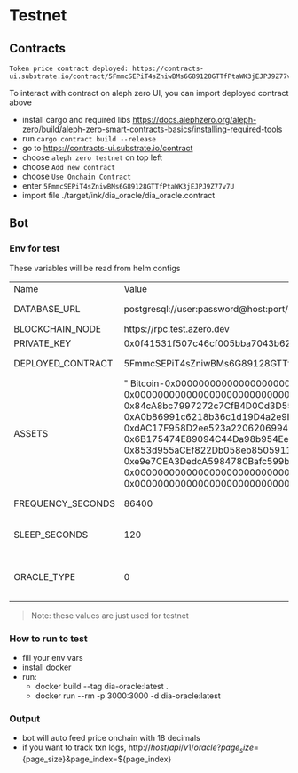 # Testnet

## Contracts

```
Token price contract deployed: https://contracts-ui.substrate.io/contract/5FmmcSEPiT4sZniwBMs6G89128GTTfPtaWK3jEJPJ9Z77v7U
```

To interact with contract on aleph zero UI, you can import deployed contract above

- install cargo and required libs https://docs.alephzero.org/aleph-zero/build/aleph-zero-smart-contracts-basics/installing-required-tools
- run `cargo contract build --release`
- go to https://contracts-ui.substrate.io/contract
- choose `aleph zero testnet` on top left
- choose `Add new contract`
- choose `Use Onchain Contract`
- enter `5FmmcSEPiT4sZniwBMs6G89128GTTfPtaWK3jEJPJ9Z77v7U`
- import file ./target/ink/dia_oracle/dia_oracle.contract

## Bot

### Env for test
These variables will be read from helm configs
<table>
    <tr>
        <td>Name</td>
        <td>Value</td>
        <td>Description</td>
    </tr>
    <tr>
        <td>DATABASE_URL</td>
        <td>postgresql://user:password@host:port/dbname</td>
        <td>Postgres database URL</td>
    </tr>
    <tr>
        <td>BLOCKCHAIN_NODE</td>
        <td>https://rpc.test.azero.dev</td>
        <td>Blockchain RPC</td>
    </tr>
    <tr>
        <td>PRIVATE_KEY</td>
        <td>0x0f41531f507c46cf005bba7043b62f8fe003893b9ab5ce79138a7c53f2fc6846</td>
        <td>PK of price updater</td>
    </tr>
    <tr>
        <td>DEPLOYED_CONTRACT</td>
        <td>5FmmcSEPiT4sZniwBMs6G89128GTTfPtaWK3jEJPJ9Z77v7U</td>
        <td>Price anchor contract deployed</td>
    </tr>
    <tr>
        <td>ASSETS</td>
        <td>"
      Bitcoin-0x0000000000000000000000000000000000000000,
      Ethereum-0x0000000000000000000000000000000000000000,
      Ethereum-0x84cA8bc7997272c7CfB4D0Cd3D55cd942B3c9419,
      Ethereum-0xA0b86991c6218b36c1d19D4a2e9Eb0cE3606eB48,
      Ethereum-0xdAC17F958D2ee523a2206206994597C13D831ec7,
      Ethereum-0x6B175474E89094C44Da98b954EedeAC495271d0F,
      Ethereum-0x853d955aCEf822Db058eb8505911ED77F175b99e,
      BinanceSmartChain-0xe9e7CEA3DedcA5984780Bafc599bD69ADd087D56,
      Solana-0x0000000000000000000000000000000000000000,
      Polkadot-0x0000000000000000000000000000000000000000
      "</td>
        <td>Assets to be stored price</td>
    </tr>
    <tr>
        <td>FREQUENCY_SECONDS</td>
        <td>86400</td>
        <td>How often to feed price onchain</td>
    </tr>
    <tr>
        <td>SLEEP_SECONDS</td>
        <td>120</td>
        <td>How often to check DEVIATION_PERMILLE, store new price if need</td>
    </tr>
        <tr>
        <td>ORACLE_TYPE</td>
        <td>0</td>
        <td>Type of oracle For Pricing update 1, and for Randomness update 2</td>
    </tr>
</table>

> Note: these values are just used for testnet

### How to run to test
- fill your env vars
- install docker
- run: 
  + docker build --tag dia-oracle:latest .
  + docker run --rm -p 3000:3000 -d dia-oracle:latest

### Output
- bot will auto feed price onchain with 18 decimals
- if you want to track txn logs, http://${host}/api/v1/oracle?page_size=${page_size}&page_index=${page_index}
